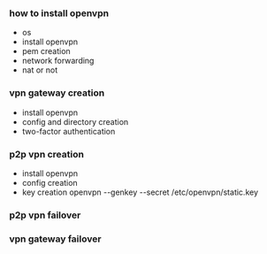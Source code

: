 ### how to install openvpn
- os
- install openvpn
- pem creation
- network forwarding
- nat or not

### vpn gateway creation
- install openvpn
- config and directory creation
- two-factor authentication

### p2p vpn creation
- install openvpn
- config creation
- key creation
openvpn --genkey --secret /etc/openvpn/static.key

### p2p vpn failover

### vpn gateway failover
